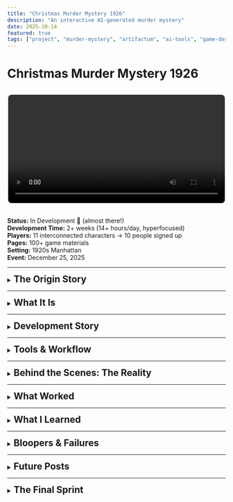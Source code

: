 ```yaml
---
title: "Christmas Murder Mystery 1926"
description: "An interactive AI-generated murder mystery"
date: 2025-10-14
featured: true
tags: ["project", "murder-mystery", "artifactum", "ai-tools", "game-design"]
---
```


# Christmas Murder Mystery 1926

<div style="text-align: center; margin: 2rem 0;">
  <video width="100%" style="max-width: 500px; border-radius: 8px;" controls>
    <source src="/videos/teaser.mp4" type="video/mp4">
    Your browser does not support the video tag.
  </video>
</div>

**Status:** In Development 🎨 (almost there!)  
**Development Time:** 2+ weeks (14+ hours/day, hyperfocused)  
**Players:** 11 interconnected characters → 10 people signed up  
**Pages:** 100+ game materials  
**Setting:** 1920s Manhattan  
**Event:** December 25, 2025

---

<details>
<summary><h2 style="display: inline;">The Origin Story</h2></summary>

It started on a beach.

I was stuck. No prospects. Feeling creatively blocked. Nobody (my personal Cri-Kee 💙) suggested—again—that I try AI.

"But it can't be creative," I said.

<img src="/images/innocent-as-a-babydog.png" alt="innocent dog" style="width: 150px; display: block; margin: 1rem 0;" />
<p style="font-size: 0.85rem; font-style: italic; margin-top: -0.5rem; margin-bottom: 1rem;">(me innocent as a baby dog)(yodo)</p>

**Well. Guess not.**

A few weeks earlier, I'd seen an Instagram reel from a creative director who made a murder mystery party for her friends. I loved it. I wanted to make one too.

<img src="/images/instagram-inspo.jpg" alt="Instagram inspiration" style="max-width: 200px; display: block; margin: 1rem 0;" />
<p style="font-size: 0.85rem; font-style: italic; margin-top: -0.5rem; margin-bottom: 1rem;">Insta:viktoria.psd</p>

My sister hosts a Christmas dinner every year with friends. I suggested we do a murder mystery this year instead.

10 people signed up.

<img src="/images/burning-in-hell.png" alt="burning in hell" style="width: 150px; display: block; margin: 1rem 0;" />

So I had 2 weeks to make an 11-character murder mystery roleplay game from scratch.

With AI as my production team.

**Spoiler:** It worked. 🎭

</details>

---

<details>
<summary><h2 style="display: inline;">What It Is</h2></summary>

A complete murder mystery roleplay game for 11 players set in 1920s Manhattan. Each player receives:
- Detailed character sheet with backstory
- Secret relationships and objectives
- Plot threads that intersect with other characters
- A murder to solve (or commit)

**(photo: sample character sheet pages spread out ou stacked game materials)**

**Total materials:** 100+ pages of custom-designed game content

**(photo: printed character booklets ou digital files preview)**

</details>

---

<details>
<summary><h2 style="display: inline;">Development Story</h2></summary>

### Week 1: Character Development & Story Architecture

Claude became the mastermind behind this project—the creative collaborator that feeds my ideas and helps them evolve.

{{< claude-carousel >}}

- Started with character concepts and relationships
- Developed 11 interconnected backstories with secret connections
- Created plot threads that weave between characters
- Multiple iterations to ensure narrative coherence
- Claude analyzed consistency across all character arcs

<details style="border: none; background: transparent;">
<summary style="border: none; list-style: none; cursor: pointer;">
<div style="text-align: center; padding: 1rem 0;">
<strong>Character Relationship Web</strong><br/>
<span style="font-size: 2em; color: #FF1493; font-weight: bold;">SPOILER ALERT</span><br/>
<span style="font-size: 0.9em;">(click to reveal)</span>
</div>
</summary>

<img src="/images/character-relationship-web.png" alt="Character Relationship Web showing all 11 characters and their connections" style="max-width: 100%; display: block; margin: 1rem auto;" />

</details>

### Week 2: Production Pipeline

With characters locked, it was time to build everything.

```mermaid
graph TD
    A[Week 2: Production]
    A --> B[Typesetting Automation]
    A --> C[AI Character Portraits]
    A --> D[Video Teaser Production]
    A --> E[Git Version Control]
    A --> F[Final Assembly]
    
    B & C & D & E --> F
    
    style A fill:#FF6B6B
    style B fill:#4ECDC4
    style C fill:#4ECDC4
    style D fill:#4ECDC4
    style E fill:#4ECDC4
    style F fill:#95E1D3
```

- Typesetting automation with Typst
- AI-generated character portraits and assets
- Video teaser production
- Git-based version control for all content
- Final assembly and testing

</details>

---

<details>
<summary><h2 style="display: inline;">Tools & Workflow</h2></summary>

<img src="/images/dreamteam.webp" alt="The Dream Team" style="max-width: 600px; display: block; margin: 2rem auto;" />

### The Mastermind: Claude

Claude was the creative engine behind this entire project. Not just a tool—a collaborator that:
- Helped develop and refine 11 interconnected character arcs
- Analyzed narrative consistency across backstories
- Evolved ideas from vague concepts to concrete plots
- Fed my creativity instead of replacing it

---

### Character Portraits: Gemini

<img src="/images/gemini-interface.png" alt="Gemini interface for character generation" style="max-width: 600px; display: block; margin: 1rem auto;" />

**Image Generation:**
- Prompt + reference photo → character portraits
- Multiple iterations per character
- Style consistency across all 11 characters

<details style="border: none; background: transparent;">
<summary style="border: none; list-style: none; cursor: pointer;">
<div style="text-align: center; padding: 1rem 0;">
<strong>Guest List</strong><br/>
<span style="font-size: 2em; color: #FF1493; font-weight: bold;">GUEST LIST</span><br/>
<span style="font-size: 0.9em;">(click to reveal)</span>
</div>
</summary>

<img src="/images/guest-list.png" alt="Grid of all 11 character portraits" style="max-width: 100%; display: block; margin: 1rem auto;" />

</details>

**Voice Generation:**
- Script-to-voice for audio clips
- Character-specific variations
- Multiple takes for selection

---

### Video Production: The lm-arena Experience

**The Discovery:**

I had budget on Fal.ai and tried MANY programs, including Sora. Results? Always shit.

**Then I tried lm-arena with Sora.**

Same tool. Different platform. **Quite different. Better.**

Why? I don't know. But lm-arena became my favorite video generation tool.

<img src="/images/smiley-baby.png" alt="Smiley baby" style="width: 150px; display: block; margin: 1rem auto;" />

**The Process:**
- Used multiple accounts (thanks Discord friends!)
- Generated multiple video clips in parallel
- High success rate for parameter-specific outputs
- Created several clips, fell in love with one I didn't even use
- Final editing in kdenlive

**Sound Design:**
- SFX created with Adobe Firefly
- Audio clips from Gemini voice generation
- Final mix in kdenlive

<img src="/images/kdenlive.png" alt="Kdenlive timeline" style="max-width: 100%; display: block; margin: 1rem auto;" />

---

### The Development Backbone: Cline (VS Code)

<img src="/images/vs-code-backbone.png" alt="VS Code with Cline interface" style="max-width: 600px; display: block; margin: 1rem auto;" />

💙 **You have my heart.**

Cline was the AI coding assistant that made the entire automation pipeline possible. From Python scripts to Git hooks to content assembly—Cline was the development backbone of this project.

Without Cline, none of the automation would have happened.

---

### Design & Assets: Canva Pro

<img src="/images/canva-window.png" alt="Canva Pro interface with project assets" style="max-width: 600px; display: block; margin: 1rem auto;" />

**Props & Visual Assets:**
- All physical props and visual assets designed in Canva Pro
- Character cards, invitations, promotional materials
- Print-ready designs for game materials
- Quick iterations and professional results

**(photo: finished Canva designs - character cards, invitations, props)**

---

### Typesetting & Automation

**Typst** (replaced LaTeX):
- Faster, modern typesetting system
- Automated character sheet generation
- Template-based modular content
- 100+ pages generated from snippets

<div style="max-width: 500px; margin: 1rem auto;">

```mermaid
graph LR
    A[Content<br/>Snippets] --> B[Typst<br/>Templates]
    B --> C[Build<br/>Script]
    C --> D[Final PDFs<br/>100+ pages]
    
    style A fill:#FFE66D
    style B fill:#4ECDC4
    style C fill:#FF6B6B
    style D fill:#95E1D3
```

</div>

**Python + Git:**
- Build automation scripts
- Git hooks for version control
- Modular content architecture
- Automated assembly pipeline

</details>

---

<details>
<summary><h2 style="display: inline;">Behind the Scenes: The Reality</h2></summary>

**(graphic: "Real Talk" header)**

### The Privileged Setup

This project was created with access to:
- Premium AI tool subscriptions
- Fal.ai budget for experimentation
- Friends' accounts for parallel processing
- ADHD-friendly workflow (no forced breaks, continuous iteration)

This is a privileged setup. It matters to document that reality.

**Work Distribution:**

```mermaid
pie title AI vs Human Work Split
    "AI Generation" : 40
    "Human Curation" : 25
    "Human Refinement" : 20
    "Manual Work" : 15
```

---

### The Work: Hyperfocus Mode Activated

**(photo: workspace at 3am - coffee cups, chaos, screens everywhere)**

**14+ hours per day. Non-stop. Super hyperfocused.**

Not bragging—just the reality of ADHD hyperfocus when the right project hits.

**(meme: person typing intensely ou "hyperfocus activated" energy)**

When you're in the zone, you don't stop. You learn by doing. You iterate constantly. You make mistakes and fix them immediately. You generate more content than you need because you're exploring every possibility.

**(photo: sleep tracker showing 4 hours ou coffee count chart)**

This project was built in that state. It's a privileged position to be able to work like that, but it's also how the learning happened.

---

### The Creative Chaos

**(graphic: "The Chaos" section header)**

- Tested MANY tools on Fal.ai before finding what worked
- Generated more content than I needed
- Fell in love with video clips I didn't use
- Learned an insane amount in 2 weeks
- Nobody's suggestion paid off (he was right, again)

**(meme: "Well well well, how the turntables" ou Nobody being smug as Cri-Kee)**

</details>

---

<details>
<summary><h2 style="display: inline;">What Worked</h2></summary>

**(graphic: checklist aesthetic)**

✅ **Claude as creative collaborator** - Feeds creativity, doesn't replace it  
✅ **Cline for development** - Made automation pipeline possible  
✅ **lm-arena for video** - Better results than standalone tools  
✅ **Gemini for character images** - Prompt + photo = consistent portraits  
✅ **Adobe Firefly for SFX** - Professional audio without a sound designer  
✅ **Typst over LaTeX** - Faster, easier automation  
✅ **Git for creative projects** - Version control for storytelling  
✅ **Modular content architecture** - Easy iterations and updates  

**(graphic: success metrics visualization ou before/after comparison)**

</details>

---

<details>
<summary><h2 style="display: inline;">What I Learned</h2></summary>

**(graphic: "The Lesson" ou lightbulb moment)**

**"AI can't be creative"** → Wrong. AI can be an incredible creative collaborator.

**(meme: "I was wrong" admission ou character development arc)**

But it's not about the AI replacing you. It's about the AI feeding your ideas, helping them evolve, and handling the production work while you stay in creative control.

Claude was the mastermind. Cline was the builder. I was the director. The game was the result.

```mermaid
graph LR
    A[Claude<br/>The Mastermind] --> D[Murder Mystery<br/>Game]
    B[Cline<br/>The Builder] --> D
    C[Maria<br/>The Director] --> D
    
    style A fill:#9B59B6
    style B fill:#3498DB
    style C fill:#E74C3C
    style D fill:#2ECC71
```

</details>

---

<details>
<summary><h2 style="display: inline;">Bloopers & Failures</h2></summary>

**(graphic: "The Bloopers" header with fun font)**

Coming soon: Screenshots and stories of what went spectacularly wrong.

**(teaser image: blurred blooper screenshots)**

**Preview:**

**(screenshot: qnd-n-se-percebe-um-crl.png from Bloopers folder)**

**(screenshot: qnd-tava-frustrada-com-characterfiles.png from Bloopers folder)**

More chaos documentation coming! 💀

</details>

---

<details>
<summary><h2 style="display: inline;">Future Posts</h2></summary>

**(graphic: "Coming Soon" section)**

Detailed breakdowns coming:
- AI-assisted character development workflow
- Why lm-arena > standalone Sora
- Automated typesetting with Typst
- Video production pipeline
- Modular content architecture for creative projects
- Full bloopers post

**(photo: notebook with post ideas ou screenshot of post-ideas.md)**

**Want updates?** Follow [#artifactum](/tags/artifactum/)

</details>

---

<details>
<summary><h2 style="display: inline;">The Final Sprint</h2></summary>

**(photo: current workspace - "we're almost there" energy)**

**Current status:** Finishing the final details. Almost ready for December 25.

**Project Timeline:**

```mermaid
gantt
    title Murder Mystery 1926 - Development
    dateFormat  YYYY-MM-DD
    section Week 1
    Character Design     :done, a1, 2025-09-30, 7d
    Story Architecture   :done, a2, 2025-10-02, 5d
    section Week 2
    AI Asset Generation  :done, a3, 2025-10-07, 4d
    Video Production     :done, a4, 2025-10-09, 3d
    Typesetting Setup    :done, a5, 2025-10-11, 2d
    section Final Sprint
    Final Assembly       :active, a6, 2025-10-13, 2d
    Testing & Polish     :a7, 2025-10-15, 10d
    Event Day            :milestone, a8, 2025-12-25, 0d
```

**Feelings:** Exhausted. Proud. Nervous. Excited.

**(meme: roller coaster of emotions ou "I'm fine" dog but actually fine this time)**

---

**Note:** Full game details and character materials available upon request. The game will be played December 25, 2025. Almost there! 🎭🎄

**(photo: "See you on December 25" graphic ou teaser for the event)**

</details>
